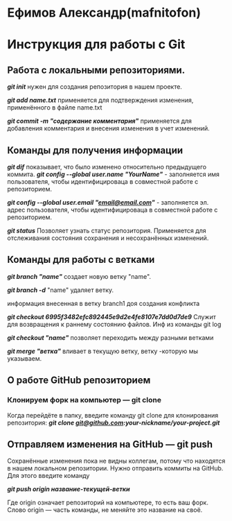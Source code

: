 # __Ефимов Александр(mafnitofon)__
# __Инструкция для работы с Git__


## __Работа с локальными репозиториями.__

__*git init*__ нужен для создания репозитория в нашем проекте.

__*git add name.txt*__ применяется для подтверждения изменения, применённого в файле name.txt

__*git commit -m "содержание комментария"*__ применяется для добавления комментария и внесения изменения в учет изменений.


## __Команды для получения информации__

__*git dif*__ показывает, что было изменено относительно предыдущего коммита.
__*git config --global user.name "YourName"*__ - заполняется имя пользователя, чтобы идентифицироваца в совместной работе с репозиторием.

__*git config --global user.email "email@email.com"*__ - заполняется эл. адрес пользователя, чтобы идентифицироваца в совместной работе с репозиторием.

__*git status*__ Позволяет узнать статус репозитория. Применяется для отслеживания состояния сохранения и несохранённых изменений. 


## __Команды для работы с ветками__

__*git branch "name"*__ создает новую ветку "name".

__*git branch -d*__ "name" удаляет ветку.

информация внесенная в ветку branch1 доя создания конфликта

__*git checkout 6995f3482efc892445e9d2e4fe8107e7dd0d7de9*__ Служит для возвращения к раннему состоянию файлов. Инф из команды git log

__*git checkout "name"*__ позволяет переходить между разными ветками

__*git merge "ветка"*__ вливает в текущую ветку, ветку -которую мы указываем.


## __О работе GitHub репозиторием__


### __Клонируем форк на компьютер — git clone__


Когда перейдёте в папку, введите команду git clone для клонирования репозитория: __*git clone git@github.com:your-nickname/your-project.git*__

## __Отправляем изменения на GitHub — git push__
Сохранённые изменения пока не видны коллегам, потому что находятся в нашем локальном репозитории. Нужно отправить коммиты на GitHub. Для этого введите команду

__*git push origin название-текущей-ветки*__

Где origin означает репозиторий на компьютере, то есть ваш форк. Слово origin — часть команды, не меняйте это название на своё.